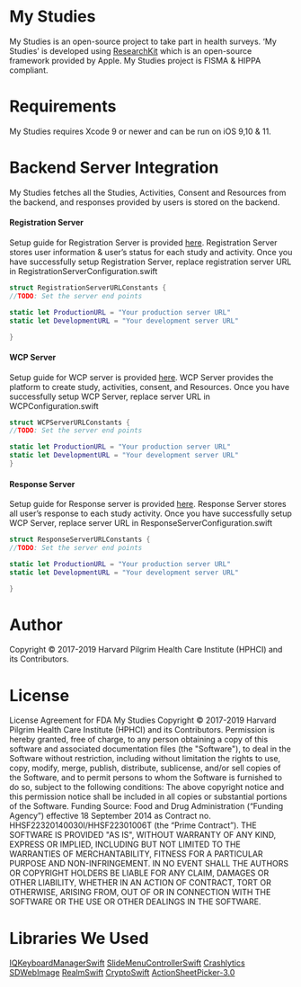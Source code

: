 # My Studies
My Studies is an open-source project to take part in health surveys. ‘My Studies’ is developed using [ResearchKit](https://github.com/ResearchKit/ResearchKit#charts) which is an open-source framework provided by Apple.
My Studies project is FISMA & HIPPA compliant.
# Requirements
My Studies requires Xcode 9 or newer and can be run on iOS 9,10 & 11.
# Backend Server Integration
My Studies fetches all the Studies, Activities, Consent and Resources from the backend, and responses provided by users is stored on the backend.
#### Registration Server
Setup guide for Registration Server is provided [here]().
Registration Server stores user information & user’s status for each study and activity.
Once you have successfully setup Registration Server, replace registration server URL in RegistrationServerConfiguration.swift
```swift
struct RegistrationServerURLConstants {
//TODO: Set the server end points

static let ProductionURL = "Your production server URL"
static let DevelopmentURL = "Your development server URL"

}
```

#### WCP Server
Setup guide for WCP server is provided [here]().
WCP Server provides the platform to create study, activities, consent, and Resources.
Once you have successfully setup WCP Server, replace server URL in WCPConfiguration.swift
```swift
struct WCPServerURLConstants {
//TODO: Set the server end points

static let ProductionURL = "Your production server URL"
static let DevelopmentURL = "Your development server URL"
}
```
#### Response Server
Setup guide for Response server is provided [here]().
Response Server stores all user’s response to each study activity.
Once you have successfully setup WCP Server, replace server URL in ResponseServerConfiguration.swift
```swift
struct ResponseServerURLConstants {
//TODO: Set the server end points

static let ProductionURL = "Your production server URL"
static let DevelopmentURL = "Your development server URL"

}
```

# Author
Copyright © 2017-2019 Harvard Pilgrim Health Care Institute (HPHCI) and its Contributors.

# License
License Agreement for FDA My Studies
Copyright © 2017-2019 Harvard Pilgrim Health Care Institute (HPHCI) and its Contributors. Permission is
hereby granted, free of charge, to any person obtaining a copy of this software and associated
documentation files (the &quot;Software&quot;), to deal in the Software without restriction, including without
limitation the rights to use, copy, modify, merge, publish, distribute, sublicense, and/or sell copies of the
Software, and to permit persons to whom the Software is furnished to do so, subject to the following
conditions:
The above copyright notice and this permission notice shall be included in all copies or substantial
portions of the Software.
Funding Source: Food and Drug Administration (“Funding Agency”) effective 18 September 2014 as
Contract no. HHSF22320140030I/HHSF22301006T (the “Prime Contract”).
THE SOFTWARE IS PROVIDED &quot;AS IS&quot;, WITHOUT WARRANTY OF ANY KIND, EXPRESS OR IMPLIED,
INCLUDING BUT NOT LIMITED TO THE WARRANTIES OF MERCHANTABILITY, FITNESS FOR A PARTICULAR
PURPOSE AND NON-INFRINGEMENT. IN NO EVENT SHALL THE AUTHORS OR COPYRIGHT HOLDERS BE
LIABLE FOR ANY CLAIM, DAMAGES OR OTHER LIABILITY, WHETHER IN AN ACTION OF CONTRACT, TORT
OR OTHERWISE, ARISING FROM, OUT OF OR IN CONNECTION WITH THE SOFTWARE OR THE USE OR
OTHER DEALINGS IN THE SOFTWARE.
# Libraries We Used
[IQKeyboardManagerSwift](https://github.com/hackiftekhar/IQKeyboardManager)
[SlideMenuControllerSwift](https://github.com/dekatotoro/SlideMenuControllerSwift)
[Crashlytics](https://cocoapods.org/pods/Crashlytics)
[SDWebImage](https://github.com/rs/SDWebImage)
[RealmSwift](https://github.com/realm/realm-cocoa)
[CryptoSwift](https://github.com/krzyzanowskim/CryptoSwift)
[ActionSheetPicker-3.0](https://github.com/skywinder/ActionSheetPicker-3.0)

